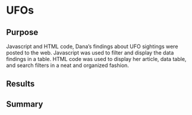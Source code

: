 # UFOs

## Purpose
Javascript and HTML code, Dana’s findings about UFO sightings were posted to the web. Javascript was used to filter and display the data findings in a table. HTML code was used to display her article, data table, and search filters in a neat and organized fashion.

## Results

## Summary
